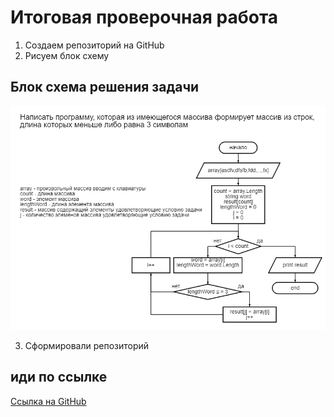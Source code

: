 # Итоговая проверочная работа



1. Создаем репозиторий на GitHub
2. Рисуем блок схему

## Блок схема решения задачи

![Алгоритм](diagram.png)


3. Сформировали репозиторий
## иди по ссылке

[Ссылка на GitHub](https://github.com/Andrey211263/I-Quarter.git "Итоговое задание")
